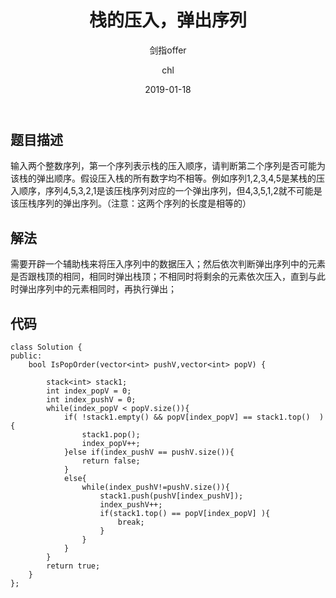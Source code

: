 ﻿---
layout:     post
title:      "栈的压入，弹出序列"
subtitle:   "剑指offer"
date:       2019-01-18
author:     "chl"
header-img: "/img/jzoffer.jpg"
tags:
    - 剑指offer
    - 算法
    - 数据结构
--- 

## 题目描述
输入两个整数序列，第一个序列表示栈的压入顺序，请判断第二个序列是否可能为该栈的弹出顺序。假设压入栈的所有数字均不相等。例如序列1,2,3,4,5是某栈的压入顺序，序列4,5,3,2,1是该压栈序列对应的一个弹出序列，但4,3,5,1,2就不可能是该压栈序列的弹出序列。（注意：这两个序列的长度是相等的）

## 解法 
需要开辟一个辅助栈来将压入序列中的数据压入；然后依次判断弹出序列中的元素是否跟栈顶的相同，相同时弹出栈顶；不相同时将剩余的元素依次压入，直到与此时弹出序列中的元素相同时，再执行弹出；

## 代码
```
class Solution {
public:
    bool IsPopOrder(vector<int> pushV,vector<int> popV) {
    
        stack<int> stack1;
        int index_popV = 0;
        int index_pushV = 0;
        while(index_popV < popV.size()){
            if( !stack1.empty() && popV[index_popV] == stack1.top()  ){
                stack1.pop();
                index_popV++;
            }else if(index_pushV == pushV.size()){
                return false;
            } 
            else{
                while(index_pushV!=pushV.size()){
                    stack1.push(pushV[index_pushV]);
                    index_pushV++;
                    if(stack1.top() == popV[index_popV] ){
                        break;
                    }
                }
            }
        }
        return true;
    }
};
``` 